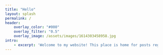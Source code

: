 ```yaml
---
title: "Hello"
layout: splash
permalink: /
header:
    overlay_color: "#000"
    overlay_filter: "0.5"
    overlay_image: /assets/images/1614303458958.jpg
intro:
    - excerpt: 'Welcome to my website! This place is home for posts regarding my projects, ideas, and write-ups. Feel free to look around and browse what I've got.
---
```

